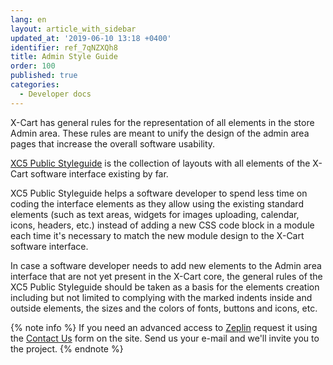 ```yaml
---
lang: en
layout: article_with_sidebar
updated_at: '2019-06-10 13:18 +0400'
identifier: ref_7qNZXQh8
title: Admin Style Guide
order: 100
published: true
categories:
  - Developer docs
---
```

X-Cart has general rules for the representation of all elements in the store Admin area. These rules are meant to unify the design of the admin area pages that increase the overall software usability. 

[XC5 Public Styleguide](https://scene.zeplin.io/project/5ac1db69e02ea18d99ddf20a "Admin Style Guide") is the collection of layouts with all elements of the X-Cart software interface existing by far. 

XC5 Public Styleguide helps a software developer to spend less time on coding the interface elements as they allow using the existing standard elements (such as text areas, widgets for images uploading, calendar, icons, headers, etc.) instead of adding a new CSS code block in a module each time it's necessary to match the new module design to the X-Cart software interface. 

In case a software developer needs to add new elements to the Admin area interface that are not yet present in the X-Cart core, the general rules of the XC5 Public Styleguide should be taken as a basis for the elements creation including but not limited to complying with the marked indents inside and outside elements, the sizes and the colors of fonts, buttons and icons, etc.

{% note info %}
If you need an advanced access to [Zeplin](https://zeplin.io/ "Admin Style Guide") request it using the [Contact Us](https://www.x-cart.com/contact-us.html "Admin Style Guide") form on the site. Send us your e-mail and we'll invite you to the project.
{% endnote %}